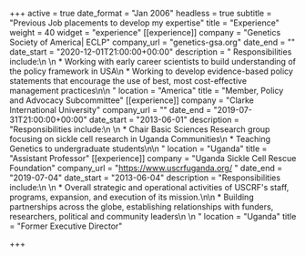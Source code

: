 +++
active = true
date_format = "Jan 2006"
headless = true
subtitle = "Previous Job placements to develop my expertise"
title = "Experience"
weight = 40
widget = "experience"
[[experience]]
company = "Genetics Society of America| ECLP"
company_url = "genetics-gsa.org"
date_end = ""
date_start = "2020-12-01T21:00:00+00:00"
description = "  Responsibilities include:\n  \n  * Working with early career scientists to build understanding of the policy framework in USA\n  * Working to develop evidence-based policy statements that encourage the use of best, most cost-effective management practices\n\n  "
location = "America"
title = "Member, Policy and Advocacy Subcommittee"
[[experience]]
company = "Clarke International University"
company_url = ""
date_end = "2019-07-31T21:00:00+00:00"
date_start = "2013-06-01"
description = "Responsibilities include:\n  \n  * Chair Basic Sciences Research group focusing on sickle cell research in Uganda Communities\n  * Teaching Genetics to undergraduate students\n\n  "
location = "Uganda"
title = "Assistant Professor"
[[experience]]
company = "Uganda Sickle Cell Rescue Foundation"
company_url = "https://www.uscrfuganda.org/ "
date_end = "2019-07-04"
date_start = "2013-06-04"
description = "Responsibilities include:\n  \n  * Overall strategic and operational activities of USCRF's staff, programs, expansion, and execution of its mission.\n\n  * Building partnerships across the globe, establishing relationships with funders, researchers, political and community leaders\n  \n  "
location = "Uganda"
title = "Former Executive Director"

+++

